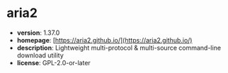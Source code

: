# aria2

- **version**: 1.37.0
- **homepage**: [https://aria2.github.io/](https://aria2.github.io/)
- **description**: Lightweight multi-protocol & multi-source command-line download utility
- **license**: GPL-2.0-or-later

